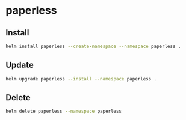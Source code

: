 # paperless

## Install

````bash
helm install paperless --create-namespace --namespace paperless .
````

## Update

````bash
helm upgrade paperless --install --namespace paperless .
````

## Delete

````bash
helm delete paperless --namespace paperless
````